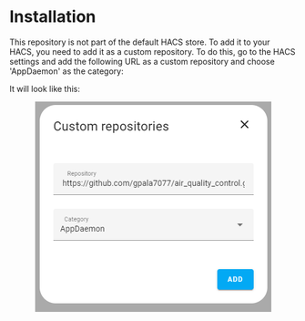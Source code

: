 # Installation
This repository is not part of the default HACS store. To add it to your HACS, you need to add it as a
custom repository. To do this, go to the HACS settings and add the following URL as a custom repository and choose
'AppDaemon' as the category:


It will look like this:
  <div style="display: flex; justify-content: space-around;">
  <div><img src="/apps/static/custom_repository.png" alt="Range" style="width: 100%; max-width: 500px;"/></div>
  </div>



